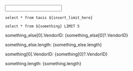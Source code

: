 <script>
    let insert_limit_here = "limit 10";
</script>

<input type="text" bind:value={insert_limit_here} />

```something
select * from taxis ${insert_limit_here}
```

```something_else
select * from ${something} LIMIT 5
```

something_else[0].VendorID: {something_else[0]?.VendorID}

something_else.length: {something_else.length}

something[0].VendorID: {something[0]?.VendorID}

something.length: {something.length}

<DataTable data={something} />
